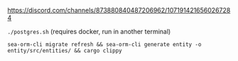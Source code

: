 https://discord.com/channels/873880840487206962/1071914216560267284

`./postgres.sh` (requires docker, run in another terminal)

`sea-orm-cli migrate refresh && sea-orm-cli generate entity -o entity/src/entities/ && cargo clippy`